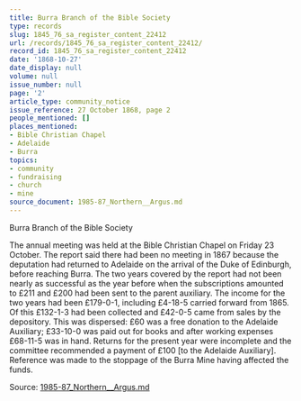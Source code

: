 ```yaml
---
title: Burra Branch of the Bible Society
type: records
slug: 1845_76_sa_register_content_22412
url: /records/1845_76_sa_register_content_22412/
record_id: 1845_76_sa_register_content_22412
date: '1868-10-27'
date_display: null
volume: null
issue_number: null
page: '2'
article_type: community_notice
issue_reference: 27 October 1868, page 2
people_mentioned: []
places_mentioned:
- Bible Christian Chapel
- Adelaide
- Burra
topics:
- community
- fundraising
- church
- mine
source_document: 1985-87_Northern__Argus.md
---
```


Burra Branch of the Bible Society

The annual meeting was held at the Bible Christian Chapel on Friday 23 October.  The report said there had been no meeting in 1867 because the deputation had returned to Adelaide on the arrival of the Duke of Edinburgh, before reaching Burra.  The two years covered by the report had not been nearly as successful as the year before when the subscriptions amounted to £211 and £200 had been sent to the parent auxiliary.  The income for the two years had been £179-0-1, including £4-18-5 carried forward from 1865.  Of this £132-1-3 had been collected and £42-0-5 came from sales by the depository.  This was dispersed: £60 was a free donation to the Adelaide Auxiliary; £33-10-0 was paid out for books and after working expenses £68-11-5 was in hand.  Returns for the present year were incomplete and the committee recommended a payment of £100 [to the Adelaide Auxiliary].  Reference was made to the stoppage of the Burra Mine having affected the funds.

Source: [1985-87_Northern__Argus.md](/downloads/markdown/1985-87_Northern__Argus.md)

